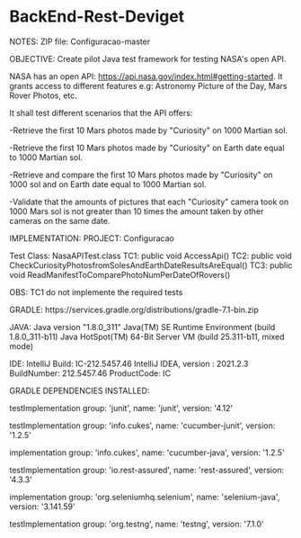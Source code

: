 # BackEnd-Rest-Deviget
NOTES:
ZIP file: Configuracao-master

OBJECTIVE:
Create pilot Java test framework for testing NASA's open API.

NASA has an open API: https://api.nasa.gov/index.html#getting-started. 
It grants access to different features e.g: Astronomy Picture of the Day, 
Mars Rover Photos, etc.

It shall test different scenarios that the API offers:

-Retrieve the first 10 Mars photos made by "Curiosity" on 1000 Martian sol.

-Retrieve the first 10 Mars photos made by "Curiosity" on Earth date equal 
to 1000 Martian sol.

-Retrieve and compare the first 10 Mars photos made by "Curiosity" on 1000
sol and on Earth date equal to 1000 Martian sol.

-Validate that the amounts of pictures that each "Curiosity" camera took on
1000 Mars sol is not greater than 10 times the amount taken by other cameras 
on the same date.

IMPLEMENTATION:
PROJECT: Configuracao

Test Class: NasaAPITest.class
	TC1: public void AccessApi()
	TC2: public void CheckCuriosityPhotosfromSolesAndEarthDateResultsAreEqual()
	TC3: public void ReadManifestToComparePhotoNumPerDateOfRovers()

OBS: TC1 do not implemente the required tests


GRADLE:
	https\://services.gradle.org/distributions/gradle-7.1-bin.zip

JAVA:
	Java version "1.8.0_311"
	Java(TM) SE Runtime Environment (build 1.8.0_311-b11)
	Java HotSpot(TM) 64-Bit Server VM (build 25.311-b11, mixed mode)

IDE: IntelliJ
	Build: IC-212.5457.46
    	IntelliJ IDEA, version : 2021.2.3
	BuildNumber: 212.5457.46
	ProductCode: IC


GRADLE DEPENDENCIES INSTALLED:

testImplementation group: 'junit', name: 'junit', version: '4.12'

testImplementation group: 'info.cukes', name: 'cucumber-junit', version: '1.2.5'

implementation group: 'info.cukes', name: 'cucumber-java', version: '1.2.5'

testImplementation group: 'io.rest-assured', name: 'rest-assured', version: '4.3.3'

implementation group: 'org.seleniumhq.selenium', name: 'selenium-java', version: '3.141.59'

testImplementation group: 'org.testng', name: 'testng', version: '7.1.0'
    
